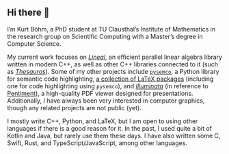 ## Hi there 🦆

I’m Kurt Böhm, a PhD student at TU Clausthal’s Institute of Mathematics in the research group on Scientific Computing with a Master’s degree in Computer Science.

My current work focuses on [_Lineal_](https://github.com/KurtBoehm/lineal), an efficient parallel linear algebra library written in modern C++, as well as other C++ libraries connected to it (such as [_Thesauros_](https://github.com/KurtBoehm/thesauros)).
Some of my other projects include [`pysemco`](https://github.com/KurtBoehm/pysemco), a Python library for semantic code highlighting, [a collection of LaTeX packages](https://github.com/KurtBoehm/latex-packages) (including one for code highlighting using `pysemco`), and [_Illuminata_](https://github.com/KurtBoehm/Illuminata) (in reference to [Pentiment](https://en.wikipedia.org/wiki/Pentiment_(video_game))), a high-quality PDF viewer designed for presentations.
Additionally, I have always been very interested in computer graphics, though any related projects are not public (yet).

I mostly write C++, Python, and LaTeX, but I am open to using other languages if there is a good reason for it.
In the past, I used quite a bit of Kotlin and Java, but rarely use them these days.
I have also written some C, Swift, Rust, and TypeScript/JavaScript, among other languages.

<!--
**KurtBoehm/KurtBoehm** is a ✨ _special_ ✨ repository because its `README.md` (this file) appears on your GitHub profile.

Here are some ideas to get you started:

- 🔭 I’m currently working on ...
- 🌱 I’m currently learning ...
- 👯 I’m looking to collaborate on ...
- 🤔 I’m looking for help with ...
- 💬 Ask me about ...
- 📫 How to reach me: ...
- 😄 Pronouns: ...
- ⚡ Fun fact: ...
-->

